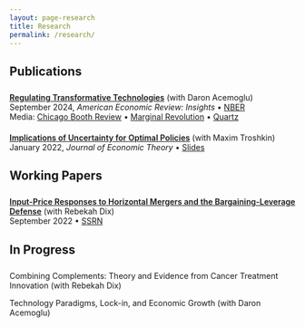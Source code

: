 ```yaml
---
layout: page-research
title: Research
permalink: /research/
---
```



## Publications

<p style = "margin-top:25px"></p>


<a style = "font-weight:625" href="/files/research/tech-reg-final.pdf">Regulating Transformative Technologies</a> (with Daron Acemoglu) <br>
September 2024, *American Economic Review: Insights* • <a href="https://www.nber.org/papers/w31461?utm_campaign=ntwh&utm_medium=email&utm_source=ntwg27" target="_blank">NBER</a><br>
Media: <a style = "margin-bottom: 15px" href="https://www.chicagobooth.edu/review/ai-is-going-disrupt-labor-market-it-doesnt-have-destroy-it" target="_blank">Chicago Booth Review</a> • <a href="https://marginalrevolution.com/marginalrevolution/2023/07/regulating-transformative-technologies.html" target="_blank">Marginal Revolution</a> • <a href="https://qz.com/the-economic-case-for-slowing-down-ai-1850627827" target="_blank">Quartz</a>
<p style = "margin-bottom: 20px"></p>

<!-- <details style="margin-top: -15px">
	<summary style="color: #2a7ae2">Abstract</summary>

	Transformative technologies like generative AI promise to accelerate productivity growth across many sectors, but they also present new risks from potential misuse. We develop a multi-sector technology adoption model to study the optimal regulation of transformative technologies when society can learn about these risks over time. Socially optimal adoption is gradual and typically convex. If social damages are large and proportional to the new technology's productivity, a higher growth rate paradoxically leads to slower optimal adoption. Equilibrium adoption is inefficient when firms do not internalize all social damages, and sector-independent regulation is helpful but generally not sufficient to restore optimality.
	
</details> -->




<a style = "font-weight:625" href="/files/research/AwL-pub.pdf">Implications of Uncertainty for Optimal Policies</a> (with Maxim Troshkin)<br>
January 2022, *Journal of Economic Theory* • <a href="/files/research/AwL-7-slides.pdf">Slides</a>

<!-- <details style="margin-bottom: 15px; margin-top: -15px">
	<summary style="color: #2a7ae2">Abstract</summary>

	We study the implications of ambiguity for optimal ﬁscal policy in macro public ﬁnance environments with heterogeneous agents and private idiosyncratic shocks. We describe conditions under which ambiguity implies that it is optimal to periodically reform policies. Periodic reforms lead to simpliﬁed optimal policies that are not fully contingent on future shocks; at times they also lose dependence on the full history of past shocks. These simpliﬁed policies can be characterized without complete backward induction when the time horizon is ﬁnite. However, linear policies can be far from optimal. We also show that equilibria in decentralized versions of these economies are not generally efﬁcient, implying a meaningful role for government provision of insurance, unlike in conventional environments with a narrower view of uncertainty.

</details> -->


<p style = "margin-top:25px"></p>

## Working Papers

<p style = "margin-top:25px"></p>


<a style = "font-weight:625" href="/files/research/ipp.pdf">Input-Price Responses to Horizontal Mergers and the Bargaining-Leverage Defense</a> (with Rebekah Dix)<br>
September 2022 • <a href="https://papers.ssrn.com/sol3/papers.cfm?abstract_id=4074160" target="_blank">SSRN</a>

<!-- <details style="margin-bottom: 15px; margin-top: -15px">
	<summary style="color: #2a7ae2">Abstract</summary>

	We study the implications of endogenous input prices for horizontal merger policy when input prices are set before goods prices. Generalizing the ﬁrst-order approach of Farrell and Shapiro (2010) and Jaffe and Weyl (2013), we derive a measure of unilateral incentives to adjust input prices after a downstream merger, Input Pricing Pressure. We use this measure to show that mergers often incentivize higher input prices, and that these incentives hinge on changes in downstream pass-through rates and marginal cost efﬁciencies generated by the merger. By implication, consumer surplus-maximizing antitrust policy may be too lax when input prices are assumed ﬁxed, and it should be biased against claims that input prices will fall after a downstream merger. In an empirical application to local retail beer markets, endogenizing input prices substantially raises the consumer harm from mergers of retailers.
	
</details> -->


<p style = "margin-top:25px"></p>

## In Progress

<p style = "margin-top:25px"></p>


<p><b-custom>Combining Complements: Theory and Evidence from Cancer Treatment Innovation</b-custom> (with Rebekah Dix)</p>

<p><b-custom>Technology Paradigms, Lock-in, and Economic Growth</b-custom> (with Daron Acemoglu)</p>
